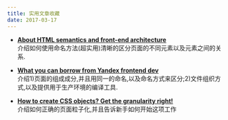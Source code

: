 ```yaml
---
title: 实用文章收藏
date: 2017-03-17
---
```


* **[About HTML semantics and front-end architecture](http://nicolasgallagher.com/about-html-semantics-front-end-architecture/)**  
介绍如何使用命名方法(超实用)清晰的区分页面的不同元素以及元素之间的关系.
* **[What you can borrow from Yandex frontend dev](http://bem.info/articles/yandex-frontend-dev/)**  
介绍1)页面的组成成分,并且用同一的命名,以及命名方式来区分;2)文件组织方式,以及提供用于生产环境的编译工具.

* **[How to create CSS objects? Get the granularity right!](http://www.stubbornella.org/content/2010/06/21/css-granularity-architecture/)**  
介绍如何正确的页面粒子化,并且告诉新手如何开始这项工作
